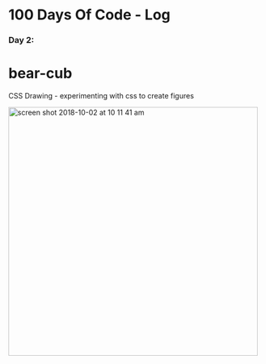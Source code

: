 # 100 Days Of Code - Log

### Day 2: 
# bear-cub
CSS Drawing - experimenting with css to create figures 

<img width="493" alt="screen shot 2018-10-02 at 10 11 41 am" src="https://user-images.githubusercontent.com/28660530/46323951-d8eb6900-c62b-11e8-8a69-9824338f1def.png">

